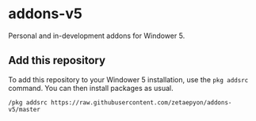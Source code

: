 # addons-v5
Personal and in-development addons for Windower 5.

## Add this repository

To add this repository to your Windower 5 installation, use the `pkg addsrc` command.
You can then install packages as usual.

```
/pkg addsrc https://raw.githubusercontent.com/zetaepyon/addons-v5/master
```
